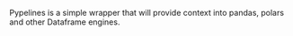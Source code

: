 Pypelines is a simple wrapper that will provide context into pandas, polars and other Dataframe engines.
